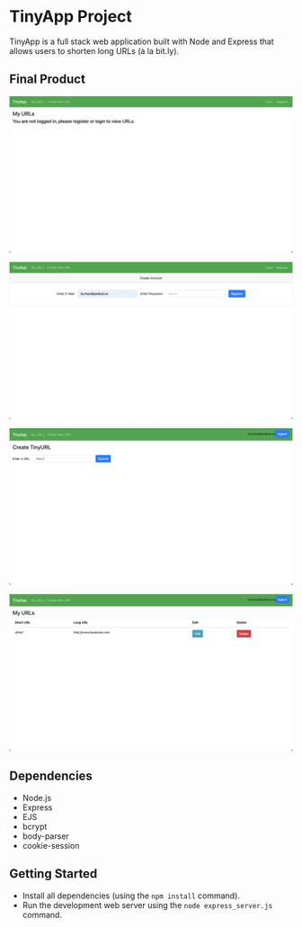 # TinyApp Project

TinyApp is a full stack web application built with Node and Express that allows users to shorten long URLs (à la bit.ly).

## Final Product

!["TinyApp URL page before login."](https://github.com/burhansyd/tinyapp/blob/master/docs/Screen%20Shot%202021-08-05%20at%208.42.23%20PM.png?raw=true)

!["TinyApp account registration page."](https://github.com/burhansyd/tinyapp/blob/master/docs/Screen%20Shot%202021-08-05%20at%208.42.48%20PM.png?raw=true)

!["TinyApp page to create TinyURL by entering website URL."](https://github.com/burhansyd/tinyapp/blob/master/docs/Screen%20Shot%202021-08-05%20at%208.43.06%20PM.png?raw=true)

!["TinyApp URL page with login and first TinyURL."](https://github.com/burhansyd/tinyapp/blob/master/docs/Screen%20Shot%202021-08-05%20at%208.43.23%20PM.png?raw=true)

## Dependencies

- Node.js
- Express
- EJS
- bcrypt
- body-parser
- cookie-session

## Getting Started

- Install all dependencies (using the `npm install` command).
- Run the development web server using the `node express_server.js` command.